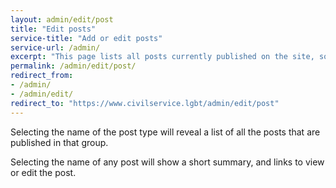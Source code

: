 ```yaml
---
layout: admin/edit/post
title: "Edit posts"
service-title: "Add or edit posts"
service-url: /admin/
excerpt: "This page lists all posts currently published on the site, sorted by their post type."
permalink: /admin/edit/post/
redirect_from: 
- /admin/
- /admin/edit/
redirect_to: "https://www.civilservice.lgbt/admin/edit/post"
---
```


Selecting the name of the post type will reveal a list of all the posts that are published in that group. 

Selecting the name of any post will show a short summary, and links to view or edit the post.